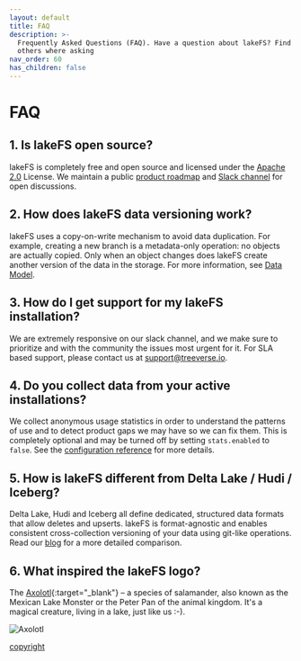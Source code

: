 ```yaml
---
layout: default
title: FAQ
description: >-
  Frequently Asked Questions (FAQ). Have a question about lakeFS? Find our what
  others where asking
nav_order: 60
has_children: false
---
```


# FAQ

## 1. Is lakeFS open source?

lakeFS is completely free and open source and licensed under the [Apache 2.0](https://www.apache.org/licenses/LICENSE-2.0) License. We maintain a public [product roadmap](https://docs.lakefs.io/understand/roadmap.html) and [Slack channel](https://lakefs.io/slack) for open discussions.

## 2. How does lakeFS data versioning work?

lakeFS uses a copy-on-write mechanism to avoid data duplication. For example, creating a new branch is a metadata-only operation: no objects are actually copied. Only when an object changes does lakeFS create another version of the data in the storage. For more information, see [Data Model](https://docs.lakefs.io/understand/data-model.html).

## 3. How do I get support for my lakeFS installation?

We are extremely responsive on our slack channel, and we make sure to prioritize and with the community the issues most urgent for it. For SLA based support, please contact us at [support@treeverse.io](mailto:support@treeverse.io).

## 4. Do you collect data from your active installations?

We collect anonymous usage statistics in order to understand the patterns of use and to detect product gaps we may have so we can fix them. This is completely optional and may be turned off by setting `stats.enabled` to `false`. See the [configuration reference]() for more details.

## 5. How is lakeFS different from Delta Lake / Hudi / Iceberg?

Delta Lake, Hudi and Iceberg all define dedicated, structured data formats that allow deletes and upserts. lakeFS is format-agnostic and enables consistent cross-collection versioning of your data using git-like operations. Read our [blog](https://lakefs.io/hudi-iceberg-and-delta-lake-data-lake-table-formats-compared/) for a more detailed comparison.

## 6. What inspired the lakeFS logo?

The [Axolotl](https://en.wikipedia.org/wiki/Axolotl){:target="\_blank"} – a species of salamander, also known as the Mexican Lake Monster or the Peter Pan of the animal kingdom. It's a magical creature, living in a lake, just like us :-\).

![Axolotl](https://upload.wikimedia.org/wikipedia/commons/f/f6/AxolotlBE.jpg)

 [copyright](https://en.wikipedia.org/wiki/Axolotl#/media/File:AxolotlBE.jpg)


